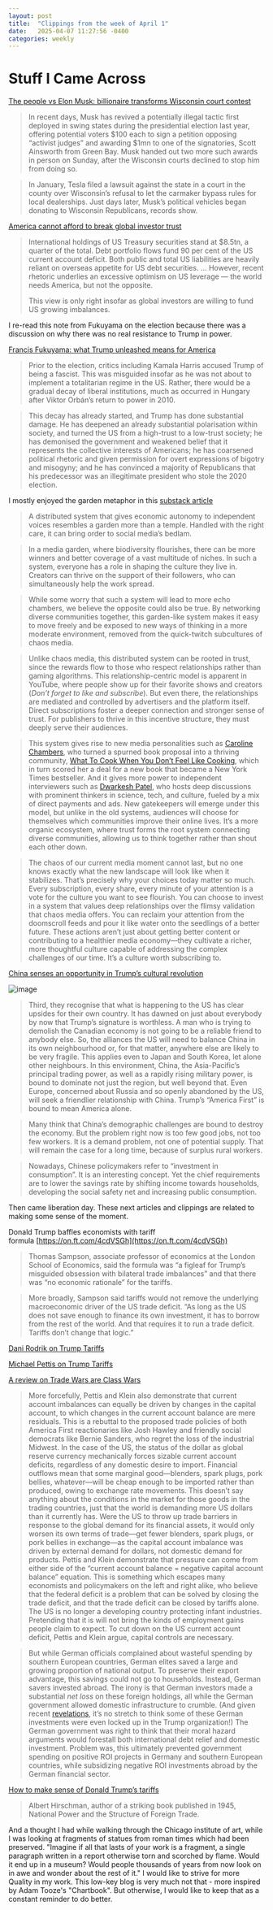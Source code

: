 ```yaml
---
layout: post
title:  "Clippings from the week of April 1"
date:   2025-04-07 11:27:56 -0400
categories: weekly 
---
```


# Stuff I Came Across 

[The people vs Elon Musk: billionaire transforms Wisconsin court contest](https://www.ft.com/content/8ace0235-151c-4aa8-8b46-5e57bdb19b0c?shareType=nongift)

> In recent days, Musk has revived a potentially illegal tactic first deployed in swing states during the presidential election last year, offering potential voters $100 each to sign a petition opposing “activist judges” and awarding $1mn to one of the signatories, Scott Ainsworth from Green Bay. Musk handed out two more such awards in person on Sunday, after the Wisconsin courts declined to stop him from doing so.

> In January, Tesla filed a lawsuit against the state in a court in the county over Wisconsin’s refusal to let the carmaker bypass rules for local dealerships. Just days later, Musk’s political vehicles began donating to Wisconsin Republicans, records show.


[America cannot afford to break global investor trust](https://on.ft.com/4hW1d6r)

> International holdings of US Treasury securities stand at $8.5tn, a quarter of the total. Debt portfolio flows fund 90 per cent of the US current account deficit. Both public and total US liabilities are heavily reliant on overseas appetite for US debt securities. 
> ...
> However, recent rhetoric underlies an excessive optimism on US leverage — the world needs America, but not the opposite.
> 
> This view is only right insofar as global investors are willing to fund US growing imbalances.

I re-read this note from Fukuyama on the election because there was a discussion on why there was no real resistance to Trump in power. 

[Francis Fukuyama: what Trump unleashed means for America](https://on.ft.com/40E8Olk)

> Prior to the election, critics including Kamala Harris accused Trump of being a fascist. This was misguided insofar as he was not about to implement a totalitarian regime in the US. Rather, there would be a gradual decay of liberal institutions, much as occurred in Hungary after Viktor Orbán’s return to power in 2010.

> This decay has already started, and Trump has done substantial damage. He has deepened an already substantial polarisation within society, and turned the US from a high-trust to a low-trust society; he has demonised the government and weakened belief that it represents the collective interests of Americans; he has coarsened political rhetoric and given permission for overt expressions of bigotry and misogyny; and he has convinced a majority of Republicans that his predecessor was an illegitimate president who stole the 2020 election.


I mostly enjoyed the garden metaphor in this [substack article](https://post.substack.com/p/from-the-temple-to-the-garden)

> A distributed system that gives economic autonomy to independent voices resembles a garden more than a temple. Handled with the right care, it can bring order to social media’s bedlam.

> In a media garden, where biodiversity flourishes, there can be more winners and better coverage of a vast multitude of niches. In such a system, everyone has a role in shaping the culture they live in. Creators can thrive on the support of their followers, who can simultaneously help the work spread.

> While some worry that such a system will lead to more echo chambers, we believe the opposite could also be true. By networking diverse communities together, this garden-like system makes it easy to move freely and be exposed to new ways of thinking in a more moderate environment, removed from the quick-twitch subcultures of chaos media.

> Unlike chaos media, this distributed system can be rooted in trust, since the rewards flow to those who respect relationships rather than gaming algorithms. This relationship-centric model is apparent in YouTube, where people show up for their favorite shows and creators (_Don’t forget to like and subscribe_). But even there, the relationships are mediated and controlled by advertisers and the platform itself. Direct subscriptions foster a deeper connection and stronger sense of trust. For publishers to thrive in this incentive structure, they must deeply serve their audiences.

> This system gives rise to new media personalities such as [Caroline Chambers](https://open.substack.com/users/17556349-caroline-chambers?utm_source=mentions), who turned a spurned book proposal into a thriving community, [What To Cook When You Don’t Feel Like Cooking](https://whattocook.substack.com/), which in turn scored her a deal for a new book that became a New York Times bestseller. And it gives more power to independent interviewers such as [Dwarkesh Patel](https://open.substack.com/users/4281466-dwarkesh-patel?utm_source=mentions), who hosts deep discussions with prominent thinkers in science, tech, and culture, fueled by a mix of direct payments and ads. New gatekeepers will emerge under this model, but unlike in the old systems, audiences will choose for themselves which communities improve their online lives. It’s a more organic ecosystem, where trust forms the root system connecting diverse communities, allowing us to think together rather than shout each other down.

> The chaos of our current media moment cannot last, but no one knows exactly what the new landscape will look like when it stabilizes. That’s precisely why your choices today matter so much. Every subscription, every share, every minute of your attention is a vote for the culture you want to see flourish. You can choose to invest in a system that values deep relationships over the flimsy validation that chaos media offers. You can reclaim your attention from the doomscroll feeds and pour it like water onto the seedlings of a better future. These actions aren’t just about getting better content or contributing to a healthier media economy—they cultivate a richer, more thoughtful culture capable of addressing the complex challenges of our time. It’s a culture worth subscribing to.

[China senses an opportunity in Trump’s cultural revolution](https://on.ft.com/4j6KkXM)

![image]({{site.baseurl}}/assets/Screenshot_20250402-174548.png)

>Third, they recognise that what is happening to the US has clear upsides for their own country. It has dawned on just about everybody by now that Trump’s signature is worthless. A man who is trying to demolish the Canadian economy is not going to be a reliable friend to anybody else. So, the alliances the US will need to balance China in its own neighbourhood or, for that matter, anywhere else are likely to be very fragile. This applies even to Japan and South Korea, let alone other neighbours. In this environment, China, the Asia-Pacific’s principal trading power, as well as a rapidly rising military power, is bound to dominate not just the region, but well beyond that. Even Europe, concerned about Russia and so openly abandoned by the US, will seek a friendlier relationship with China. Trump’s “America First” is bound to mean America alone.

> Many think that China’s demographic challenges are bound to destroy the economy. But the problem right now is too few good jobs, not too few workers. It is a demand problem, not one of potential supply. That will remain the case for a long time, because of surplus rural workers.

> Nowadays, Chinese policymakers refer to “investment in consumption”. It is an interesting concept. Yet the chief requirements are to lower the savings rate by shifting income towards households, developing the social safety net and increasing public consumption.

Then came liberation day. These next articles and clippings are related to making some sense of the moment. 

Donald Trump baffles economists with tariff formula [https://on.ft.com/4cdVSGh](https://on.ft.com/4cdVSGh)

> Thomas Sampson, associate professor of economics at the London School of Economics, said the formula was “a figleaf for Trump’s misguided obsession with bilateral trade imbalances” and that there was “no economic rationale” for the tariffs.

> More broadly, Sampson said tariffs would not remove the underlying macroeconomic driver of the US trade deficit. “As long as the US does not save enough to finance its own investment, it has to borrow from the rest of the world. And that requires it to run a trade deficit. Tariffs don’t change that logic.”

[Dani Rodrik on Trump Tariffs](https://www.ft.com/content/35664bcd-5ffd-4380-95c3-e24100c20149)

[Michael Pettis on Trump Tariffs](https://x.com/michaelxpettis/status/1907629516043784509)

[A review on Trade Wars are Class Wars](https://www.phenomenalworld.org/reviews/trade-wars/)

> More forcefully, Pettis and Klein also demonstrate that current account imbalances can equally be driven by changes in the capital account, to which changes in the current account balance are mere residuals. This is a rebuttal to the proposed trade policies of both America First reactionaries like Josh Hawley and friendly social democrats like Bernie Sanders, who regret the loss of the industrial Midwest. In the case of the US, the status of the dollar as global reserve currency mechanically forces sizable current account deficits, regardless of any domestic desire to import. Financial outflows mean that some marginal good—blenders, spark plugs, pork bellies, whatever—will be cheap enough to be imported rather than produced, owing to exchange rate movements. This doesn’t say anything about the conditions in the market for those goods in the trading countries, just that the world is demanding more US dollars than it currently has. Were the US to throw up trade barriers in response to the global demand for its financial assets, it would only worsen its own terms of trade—get fewer blenders, spark plugs, or pork bellies in exchange—as the capital account imbalance was driven by external demand for dollars, not domestic demand for products. Pettis and Klein demonstrate that pressure can come from either side of the “current account balance = negative capital account balance” equation. This is something which escapes many economists and policymakers on the left and right alike, who believe that the federal deficit is a problem that can be solved by closing the trade deficit, and that the trade deficit can be closed by tariffs alone. The US is no longer a developing country protecting infant industries. Pretending that it is will not bring the kinds of employment gains people claim to expect. To cut down on the US current account deficit, Pettis and Klein argue, capital controls are necessary.

> But while German officials complained about wasteful spending by southern European countries, German elites saved a large and growing proportion of national output. To preserve their export advantage, this savings could not go to households. Instead, German savers invested abroad. The irony is that German investors made a substantial _net loss_ on these foreign holdings, all while the German government allowed domestic infrastructure to crumble. (And given recent [revelations](https://www.harpercollins.com/9780062878816/dark-towers/), it’s no stretch to think some of these German investments were even locked up in the Trump organization!) The German government was right to think that their moral hazard arguments would forestall both international debt relief and domestic investment. Problem was, this ultimately prevented government spending on positive ROI projects in Germany and southern European countries, while subsidizing negative ROI investments abroad by the German financial sector.

[How to make sense of Donald Trump’s tariffs](https://on.ft.com/42bb6aA)

> Albert Hirschman, author of a striking book published in 1945, National Power and the Structure of Foreign Trade.


And a thought I had while walking through the Chicago institute of art, while I was looking at fragments of statues from roman times which had been preserved. "Imagine if all that lasts of your work is a fragment, a single paragraph written in a report otherwise torn and scorched by flame. Would it end up in a museum? Would people thousands of years from now look on in awe and wonder about the rest of it." I would like to strive for more Quality in my work. This low-key blog is very much not that - more inspired by Adam Tooze's "Chartbook". But otherwise, I would like to keep that as a constant reminder to do better. 

